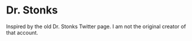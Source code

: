 # Dr. Stonks

Inspired by the old Dr. Stonks Twitter page. I am not the original creator of that account.
